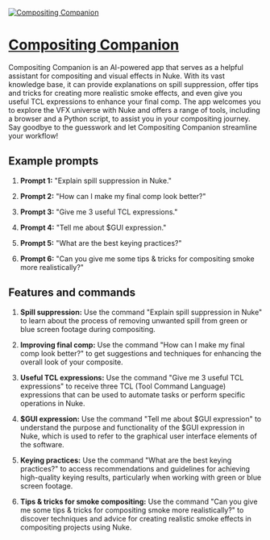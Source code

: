 [![Compositing Companion](https://files.oaiusercontent.com/file-NJv1k7USqur4U6W0MI0ef2la?se=2123-10-17T19%3A41%3A10Z&sp=r&sv=2021-08-06&sr=b&rscc=max-age%3D31536000%2C%20immutable&rscd=attachment%3B%20filename%3Dwire%2520work%2520flow.jpg&sig=ZGCzMbY2v1eJFCGyQhy4DScfLLSoR%2BQMStPu8DsnT0g%3D)](https://chat.openai.com/g/g-y7thgE0Fs-compositing-companion)

# [Compositing Companion](https://chat.openai.com/g/g-y7thgE0Fs-compositing-companion)

Compositing Companion is an AI-powered app that serves as a helpful assistant for compositing and visual effects in Nuke. With its vast knowledge base, it can provide explanations on spill suppression, offer tips and tricks for creating more realistic smoke effects, and even give you useful TCL expressions to enhance your final comp. The app welcomes you to explore the VFX universe with Nuke and offers a range of tools, including a browser and a Python script, to assist you in your compositing journey. Say goodbye to the guesswork and let Compositing Companion streamline your workflow!

## Example prompts

1. **Prompt 1:** "Explain spill suppression in Nuke."

2. **Prompt 2:** "How can I make my final comp look better?"

3. **Prompt 3:** "Give me 3 useful TCL expressions."

4. **Prompt 4:** "Tell me about $GUI expression."

5. **Prompt 5:** "What are the best keying practices?"

6. **Prompt 6:** "Can you give me some tips & tricks for compositing smoke more realistically?"

## Features and commands

1. **Spill suppression:** Use the command "Explain spill suppression in Nuke" to learn about the process of removing unwanted spill from green or blue screen footage during compositing.

2. **Improving final comp:** Use the command "How can I make my final comp look better?" to get suggestions and techniques for enhancing the overall look of your composite.

3. **Useful TCL expressions:** Use the command "Give me 3 useful TCL expressions" to receive three TCL (Tool Command Language) expressions that can be used to automate tasks or perform specific operations in Nuke.

4. **$GUI expression:** Use the command "Tell me about $GUI expression" to understand the purpose and functionality of the $GUI expression in Nuke, which is used to refer to the graphical user interface elements of the software.

5. **Keying practices:** Use the command "What are the best keying practices?" to access recommendations and guidelines for achieving high-quality keying results, particularly when working with green or blue screen footage.

6. **Tips & tricks for smoke compositing:** Use the command "Can you give me some tips & tricks for compositing smoke more realistically?" to discover techniques and advice for creating realistic smoke effects in compositing projects using Nuke.
